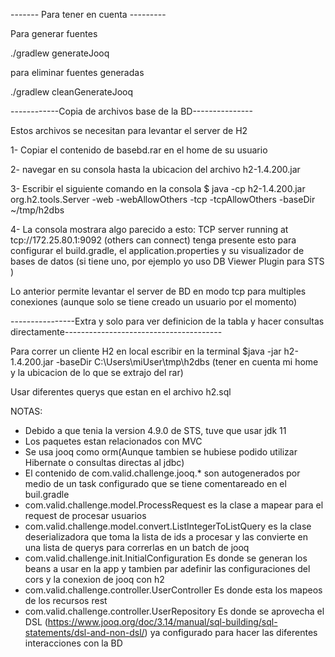 ------- Para tener en cuenta ---------

Para generar fuentes

./gradlew generateJooq

para eliminar fuentes generadas

./gradlew cleanGenerateJooq

------------Copia de archivos base de la BD---------------

Estos archivos se necesitan para levantar el server de H2

1- Copiar el contenido de basebd.rar en el home de su usuario

2- navegar en su consola hasta la ubicacion del archivo h2-1.4.200.jar

3- Escribir el siguiente comando en la consola $ java -cp h2-1.4.200.jar org.h2.tools.Server -web -webAllowOthers -tcp -tcpAllowOthers -baseDir ~/tmp/h2dbs

4- La consola mostrara algo parecido a esto: TCP server running at tcp://172.25.80.1:9092 (others can connect)
tenga presente esto para configurar el build.gradle, el application.properties y su visualizador de bases de datos (si tiene uno, por ejemplo yo uso DB Viewer Plugin para STS )

Lo anterior permite levantar el server de BD en modo tcp para multiples conexiones (aunque solo se tiene creado un usuario por el momento)


----------------Extra y solo para ver definicion de la tabla y hacer consultas directamente---------------------------------------

Para correr un cliente H2 en local escribir en la terminal $java -jar h2-1.4.200.jar -baseDir C:\Users\miUser\tmp\h2dbs (tener en cuenta mi home y la ubicacion de lo que se extrajo del rar)

Usar diferentes querys que estan en el archivo h2.sql


NOTAS:
- Debido a que tenia la version 4.9.0 de STS, tuve que usar jdk 11 
- Los paquetes estan relacionados con MVC
- Se usa jooq como orm(Aunque tambien se hubiese podido utilizar Hibernate o consultas directas al jdbc)
- El contenido de com.valid.challenge.jooq.* son autogenerados por medio de un task configurado que se tiene comentareado en el buil.gradle
- com.valid.challenge.model.ProcessRequest es la clase a mapear para el request de procesar usuarios
- com.valid.challenge.model.convert.ListIntegerToListQuery es la clase deserializadora que toma la lista de ids a procesar y las convierte en una lista de querys para correrlas en un batch de jooq
- com.valid.challenge.init.InitialConfiguration Es donde se generan los beans a usar en la app y tambien par adefinir las configuraciones del cors y la conexion de jooq con h2
- com.valid.challenge.controller.UserController Es donde esta los mapeos de los recursos rest
- com.valid.challenge.controller.UserRepository Es donde se aprovecha el DSL (https://www.jooq.org/doc/3.14/manual/sql-building/sql-statements/dsl-and-non-dsl/) ya configurado para hacer las diferentes interacciones con la BD


